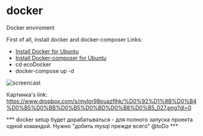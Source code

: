 # docker
Docker enviroment

First of all, install docker and docker-composer
Links:
*  [Install Docker for Ubuntu](https://docs.docker.com/engine/installation/linux/ubuntu/#os-requirements)
* [Install Docker-composer for Ubuntu](https://docs.docker.com/compose/install/)
* cd ecoDocker
* docker-compose up -d


![ screencast](https://www.dropbox.com/s/mylor98puazflhk/%D0%92%D1%8B%D0%B4%D0%B5%D0%BB%D0%B5%D0%BD%D0%B8%D0%B5_027.png?dl=0)

Картинка's link:
https://www.dropbox.com/s/mylor98puazflhk/%D0%92%D1%8B%D0%B4%D0%B5%D0%BB%D0%B5%D0%BD%D0%B8%D0%B5_027.png?dl=0

*** docker setup будет дорабатываться - для полного запуска проекта одной командой. Нужно "добить mysql прежде всего" @toDo ***
